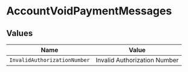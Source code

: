 # AccountVoidPaymentMessages


## Values

| Name                         | Value                        |
| ---------------------------- | ---------------------------- |
| `InvalidAuthorizationNumber` | Invalid Authorization Number |